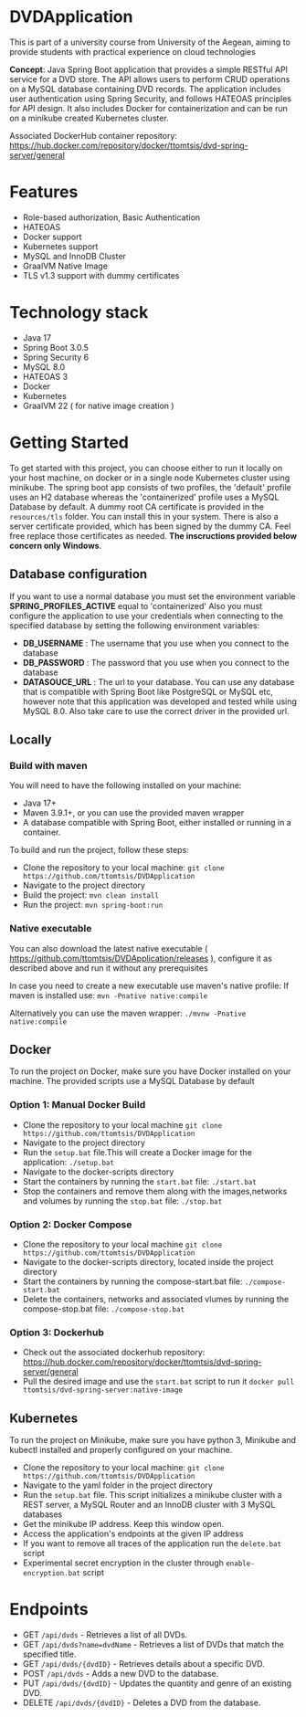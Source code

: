 # DVDApplication

This is part of a university course from University of the Aegean,
aiming to provide students with practical experience on cloud technologies

**Concept**: Java Spring Boot application that provides a simple RESTful API service for a DVD store. The API allows users to perform CRUD operations on a MySQL database containing DVD records. The application includes user authentication using Spring Security, and follows HATEOAS principles for API design. It also includes Docker for containerization and can be run on a minikube created Kubernetes cluster.

Associated DockerHub container repository: 
https://hub.docker.com/repository/docker/ttomtsis/dvd-spring-server/general

# Features
* Role-based authorization, Basic Authentication
* HATEOAS
* Docker support
* Kubernetes support
* MySQL and InnoDB Cluster
* GraalVM Native Image
* TLS v1.3 support with dummy certificates

# Technology stack
* Java 17
* Spring Boot 3.0.5
* Spring Security 6
* MySQL 8.0
* HATEOAS 3
* Docker
* Kubernetes
* GraalVM 22 ( for native image creation )

# Getting Started
To get started with this project, you can choose either to run it locally on your host machine, on docker or in a single node Kubernetes cluster using minikube. 
The spring boot app consists of two profiles, the 'default' profile uses an H2 database whereas the 'containerized' profile uses a MySQL Database by default.
A dummy root CA certificate is provided in the `resources/tls` folder. You can install this in your system.
There is also a server certificate provided, which has been signed by the dummy CA. Feel free replace those certificates as needed.
**The inscructions provided below concern only Windows**.

## Database configuration
If you want to use a normal database you must set the environment variable **SPRING_PROFILES_ACTIVE** equal to 'containerized'
Also you must configure the application to use your credentials when connecting to the specified database by setting the following environment variables:

 - **DB_USERNAME** : The username that you use when you connect to the database
 - **DB_PASSWORD** : The password that you use when you connect to the database
 - **DATASOUCE_URL** : The url to your database. You can use any database that is compatible with Spring Boot like PostgreSQL or MySQL etc, however note that
 this application was developed and tested while using MySQL 8.0. Also take care to use the correct driver in the provided url.

## Locally

### Build with maven 
You will need to have the following installed on your machine:

* Java 17+
* Maven 3.9.1+, or you can use the provided maven wrapper
* A database compatible with Spring Boot, either installed or running in a container.

To build and run the project, follow these steps:

* Clone the repository to your local machine: `git clone https://github.com/ttomtsis/DVDApplication`
* Navigate to the project directory
* Build the project: `mvn clean install`
* Run the project: `mvn spring-boot:run`

### Native executable
You can also download the latest native executable
( https://github.com/ttomtsis/DVDApplication/releases ), configure it as described above
and run it without any prerequisites

In case you need to create a new executable use maven's native profile:
If maven is installed use: `mvn -Pnative native:compile`

Alternatively you can use the maven wrapper: `./mvnw -Pnative native:compile`

## Docker
To run the project on Docker, make sure you have Docker installed on your machine.
The provided scripts use a MySQL Database by default

### Option 1: Manual Docker Build
* Clone the repository to your local machine `git clone https://github.com/ttomtsis/DVDApplication`
* Navigate to the project directory
* Run the `setup.bat` file.This will create a Docker image for the application: `./setup.bat`
* Navigate to the docker-scripts directory
* Start the containers by running the `start.bat` file: `./start.bat`
* Stop the containers and remove them along with the images,networks and volumes by running the `stop.bat` file: `./stop.bat`

### Option 2: Docker Compose
* Clone the repository to your local machine `git clone https://github.com/ttomtsis/DVDApplication`
* Navigate to the docker-scripts directory, located inside the project directory
* Start the containers by running the compose-start.bat file: `./compose-start.bat`
* Delete the containers, networks and associated vlumes by running the compose-stop.bat file: `./compose-stop.bat`

### Option 3: Dockerhub
* Check out the associated dockerhub repository: https://hub.docker.com/repository/docker/ttomtsis/dvd-spring-server/general
* Pull the desired image and use the `start.bat` script to run it `docker pull ttomtsis/dvd-spring-server:native-image`

## Kubernetes
To run the project on Minikube, make sure you have python 3, Minikube and kubectl installed and properly configured on your machine.
* Clone the repository to your local machine: `git clone https://github.com/ttomtsis/DVDApplication`
* Navigate to the yaml folder in the project directory
* Run the `setup.bat` file. This script initializes a minikube cluster with a REST server, a MySQL Router and an InnoDB cluster with 3 MySQL databases 
* Get the minikube IP address. Keep this window open.
* Access the application's endpoints at the given IP address
* If you want to remove all traces of the application run the `delete.bat` script
* Experimental secret encryption in the cluster through `enable-encryption.bat` script

# Endpoints

* GET `/api/dvds` - Retrieves a list of all DVDs.
* GET `/api/dvds?name=dvdName` - Retrieves a list of DVDs that match the specified title.
* GET `/api/dvds/{dvdID}` - Retrieves details about a specific DVD.
* POST `/api/dvds` - Adds a new DVD to the database.
* PUT `/api/dvds/{dvdID}` - Updates the quantity and genre of an existing DVD.
* DELETE `/api/dvds/{dvdID}` - Deletes a DVD from the database.

